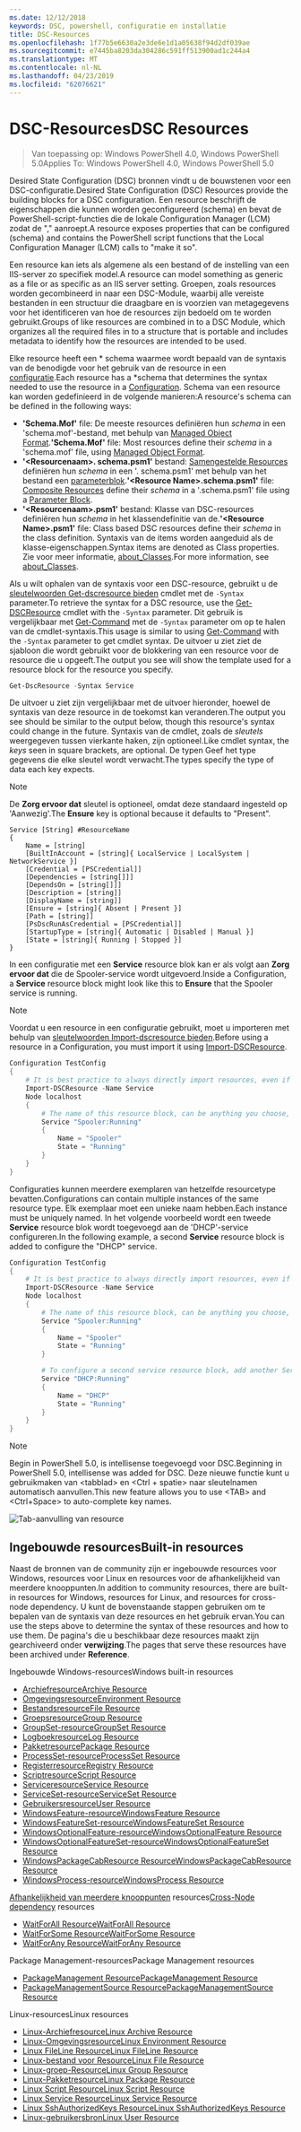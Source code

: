 ```yaml
---
ms.date: 12/12/2018
keywords: DSC, powershell, configuratie en installatie
title: DSC-Resources
ms.openlocfilehash: 1f77b5e6630a2e3de6e1d1a05638f94d2df039ae
ms.sourcegitcommit: e7445ba8203da304286c591ff513900ad1c244a4
ms.translationtype: MT
ms.contentlocale: nl-NL
ms.lasthandoff: 04/23/2019
ms.locfileid: "62076621"
---
```

# <a name="dsc-resources"></a><span data-ttu-id="ffc57-103">DSC-Resources</span><span class="sxs-lookup"><span data-stu-id="ffc57-103">DSC Resources</span></span>

><span data-ttu-id="ffc57-104">Van toepassing op: Windows PowerShell 4.0, Windows PowerShell 5.0</span><span class="sxs-lookup"><span data-stu-id="ffc57-104">Applies To: Windows PowerShell 4.0, Windows PowerShell 5.0</span></span>

<span data-ttu-id="ffc57-105">Desired State Configuration (DSC) bronnen vindt u de bouwstenen voor een DSC-configuratie.</span><span class="sxs-lookup"><span data-stu-id="ffc57-105">Desired State Configuration (DSC) Resources provide the building blocks for a DSC configuration.</span></span> <span data-ttu-id="ffc57-106">Een resource beschrijft de eigenschappen die kunnen worden geconfigureerd (schema) en bevat de PowerShell-script-functies die de lokale Configuration Manager (LCM) zodat de "," aanroept.</span><span class="sxs-lookup"><span data-stu-id="ffc57-106">A resource exposes properties that can be configured (schema) and contains the PowerShell script functions that the Local Configuration Manager (LCM) calls to "make it so".</span></span>

<span data-ttu-id="ffc57-107">Een resource kan iets als algemene als een bestand of de instelling van een IIS-server zo specifiek model.</span><span class="sxs-lookup"><span data-stu-id="ffc57-107">A resource can model something as generic as a file or as specific as an IIS server setting.</span></span>  <span data-ttu-id="ffc57-108">Groepen, zoals resources worden gecombineerd in naar een DSC-Module, waarbij alle vereiste bestanden in een structuur die draagbare en is voorzien van metagegevens voor het identificeren van hoe de resources zijn bedoeld om te worden gebruikt.</span><span class="sxs-lookup"><span data-stu-id="ffc57-108">Groups of like resources are combined in to a DSC Module, which organizes all the required files in to a structure that is portable and includes metadata to identify how the resources are intended to be used.</span></span>

<span data-ttu-id="ffc57-109">Elke resource heeft een \* schema waarmee wordt bepaald van de syntaxis van de benodigde voor het gebruik van de resource in een [configuratie](../configurations/configurations.md).</span><span class="sxs-lookup"><span data-stu-id="ffc57-109">Each resource has a \*schema that determines the syntax needed to use the resource in a [Configuration](../configurations/configurations.md).</span></span> <span data-ttu-id="ffc57-110">Schema van een resource kan worden gedefinieerd in de volgende manieren:</span><span class="sxs-lookup"><span data-stu-id="ffc57-110">A resource's schema can be defined in the following ways:</span></span>

- <span data-ttu-id="ffc57-111">**'Schema.Mof'** file: De meeste resources definiëren hun *schema* in een 'schema.mof'-bestand, met behulp van [Managed Object Format](/windows/desktop/wmisdk/managed-object-format--mof-).</span><span class="sxs-lookup"><span data-stu-id="ffc57-111">**'Schema.Mof'** file: Most resources define their *schema* in a 'schema.mof' file, using [Managed Object Format](/windows/desktop/wmisdk/managed-object-format--mof-).</span></span>
- <span data-ttu-id="ffc57-112">**'\<Resourcenaam\>. schema.psm1'** bestand: [Samengestelde Resources](../configurations/compositeConfigs.md) definiëren hun *schema* in een '<ResourceName>. schema.psm1' met behulp van het bestand een [parameterblok](/powershell/module/microsoft.powershell.core/about/about_functions?view=powershell-6#functions-with-parameters).</span><span class="sxs-lookup"><span data-stu-id="ffc57-112">**'\<Resource Name\>.schema.psm1'** file: [Composite Resources](../configurations/compositeConfigs.md) define their *schema* in a '<ResourceName>.schema.psm1' file using a [Parameter Block](/powershell/module/microsoft.powershell.core/about/about_functions?view=powershell-6#functions-with-parameters).</span></span>
- <span data-ttu-id="ffc57-113">**'\<Resourcenaam\>.psm1'** bestand: Klasse van DSC-resources definiëren hun *schema* in het klassendefinitie van de.</span><span class="sxs-lookup"><span data-stu-id="ffc57-113">**'\<Resource Name\>.psm1'** file: Class based DSC resources define their *schema* in the class definition.</span></span> <span data-ttu-id="ffc57-114">Syntaxis van de items worden aangeduid als de klasse-eigenschappen.</span><span class="sxs-lookup"><span data-stu-id="ffc57-114">Syntax items are denoted as Class properties.</span></span> <span data-ttu-id="ffc57-115">Zie voor meer informatie, [about_Classes](/powershell/module/psdesiredstateconfiguration/about/about_classes_and_dsc).</span><span class="sxs-lookup"><span data-stu-id="ffc57-115">For more information, see [about_Classes](/powershell/module/psdesiredstateconfiguration/about/about_classes_and_dsc).</span></span>

<span data-ttu-id="ffc57-116">Als u wilt ophalen van de syntaxis voor een DSC-resource, gebruikt u de [sleutelwoorden Get-dscresource bieden](/powershell/module/PSDesiredStateConfiguration/Get-DscResource) cmdlet met de `-Syntax` parameter.</span><span class="sxs-lookup"><span data-stu-id="ffc57-116">To retrieve the syntax for a DSC resource, use the [Get-DSCResource](/powershell/module/PSDesiredStateConfiguration/Get-DscResource) cmdlet with the `-Syntax` parameter.</span></span> <span data-ttu-id="ffc57-117">Dit gebruik is vergelijkbaar met [Get-Command](/powershell/module/microsoft.powershell.core/get-command) met de `-Syntax` parameter om op te halen van de cmdlet-syntaxis.</span><span class="sxs-lookup"><span data-stu-id="ffc57-117">This usage is similar to using [Get-Command](/powershell/module/microsoft.powershell.core/get-command) with the `-Syntax` parameter to get cmdlet syntax.</span></span> <span data-ttu-id="ffc57-118">De uitvoer u ziet ziet de sjabloon die wordt gebruikt voor de blokkering van een resource voor de resource die u opgeeft.</span><span class="sxs-lookup"><span data-stu-id="ffc57-118">The output you see will show the template used for a resource block for the resource you specify.</span></span>

```powershell
Get-DscResource -Syntax Service
```

<span data-ttu-id="ffc57-119">De uitvoer u ziet zijn vergelijkbaar met de uitvoer hieronder, hoewel de syntaxis van deze resource in de toekomst kan veranderen.</span><span class="sxs-lookup"><span data-stu-id="ffc57-119">The output you see should be similar to the output below, though this resource's syntax could change in the future.</span></span> <span data-ttu-id="ffc57-120">Syntaxis van de cmdlet, zoals de *sleutels* weergegeven tussen vierkante haken, zijn optioneel.</span><span class="sxs-lookup"><span data-stu-id="ffc57-120">Like cmdlet syntax, the *keys* seen in square brackets, are optional.</span></span> <span data-ttu-id="ffc57-121">De typen Geef het type gegevens die elke sleutel wordt verwacht.</span><span class="sxs-lookup"><span data-stu-id="ffc57-121">The types specify the type of data each key expects.</span></span>

> [!NOTE]
> <span data-ttu-id="ffc57-122">De **Zorg ervoor dat** sleutel is optioneel, omdat deze standaard ingesteld op 'Aanwezig'.</span><span class="sxs-lookup"><span data-stu-id="ffc57-122">The **Ensure** key is optional because it defaults to "Present".</span></span>

```output
Service [String] #ResourceName
{
    Name = [string]
    [BuiltInAccount = [string]{ LocalService | LocalSystem | NetworkService }]
    [Credential = [PSCredential]]
    [Dependencies = [string[]]]
    [DependsOn = [string[]]]
    [Description = [string]]
    [DisplayName = [string]]
    [Ensure = [string]{ Absent | Present }]
    [Path = [string]]
    [PsDscRunAsCredential = [PSCredential]]
    [StartupType = [string]{ Automatic | Disabled | Manual }]
    [State = [string]{ Running | Stopped }]
}
```

<span data-ttu-id="ffc57-123">In een configuratie met een **Service** resource blok kan er als volgt aan **Zorg ervoor dat** die de Spooler-service wordt uitgevoerd.</span><span class="sxs-lookup"><span data-stu-id="ffc57-123">Inside a Configuration, a **Service** resource block might look like this to **Ensure** that the Spooler service is running.</span></span>

> [!NOTE]
> <span data-ttu-id="ffc57-124">Voordat u een resource in een configuratie gebruikt, moet u importeren met behulp van [sleutelwoorden Import-dscresource bieden](../configurations/import-dscresource.md).</span><span class="sxs-lookup"><span data-stu-id="ffc57-124">Before using a resource in a Configuration, you must import it using [Import-DSCResource](../configurations/import-dscresource.md).</span></span>

```powershell
Configuration TestConfig
{
    # It is best practice to always directly import resources, even if the resource is a built-in resource.
    Import-DSCResource -Name Service
    Node localhost
    {
        # The name of this resource block, can be anything you choose, as long as it is of type [String] as indicated by the schema.
        Service "Spooler:Running"
        {
            Name = "Spooler"
            State = "Running"
        }
    }
}
```

<span data-ttu-id="ffc57-125">Configuraties kunnen meerdere exemplaren van hetzelfde resourcetype bevatten.</span><span class="sxs-lookup"><span data-stu-id="ffc57-125">Configurations can contain multiple instances of the same resource type.</span></span> <span data-ttu-id="ffc57-126">Elk exemplaar moet een unieke naam hebben.</span><span class="sxs-lookup"><span data-stu-id="ffc57-126">Each instance must be uniquely named.</span></span> <span data-ttu-id="ffc57-127">In het volgende voorbeeld wordt een tweede **Service** resource blok wordt toegevoegd aan de 'DHCP'-service configureren.</span><span class="sxs-lookup"><span data-stu-id="ffc57-127">In the following example, a second **Service** resource block is added to configure the "DHCP" service.</span></span>

```powershell
Configuration TestConfig
{
    # It is best practice to always directly import resources, even if the resource is a built-in resource.
    Import-DSCResource -Name Service
    Node localhost
    {
        # The name of this resource block, can be anything you choose, as long as it is of type [String] as indicated by the schema.
        Service "Spooler:Running"
        {
            Name = "Spooler"
            State = "Running"
        }

        # To configure a second service resource block, add another Service resource block and use a unique name.
        Service "DHCP:Running"
        {
            Name = "DHCP"
            State = "Running"
        }
    }
}
```

> [!NOTE]
> <span data-ttu-id="ffc57-128">Begin in PowerShell 5.0, is intellisense toegevoegd voor DSC.</span><span class="sxs-lookup"><span data-stu-id="ffc57-128">Beginning in PowerShell 5.0, intellisense was added for DSC.</span></span> <span data-ttu-id="ffc57-129">Deze nieuwe functie kunt u gebruikmaken van \<tabblad\> en \<Ctrl + spatie\> naar sleutelnamen automatisch aanvullen.</span><span class="sxs-lookup"><span data-stu-id="ffc57-129">This new feature allows you to use \<TAB\> and \<Ctrl+Space\> to auto-complete key names.</span></span>

![Tab-aanvulling van resource](../media/resource-tabcompletion.png)

## <a name="built-in-resources"></a><span data-ttu-id="ffc57-131">Ingebouwde resources</span><span class="sxs-lookup"><span data-stu-id="ffc57-131">Built-in resources</span></span>

<span data-ttu-id="ffc57-132">Naast de bronnen van de community zijn er ingebouwde resources voor Windows, resources voor Linux en resources voor de afhankelijkheid van meerdere knooppunten.</span><span class="sxs-lookup"><span data-stu-id="ffc57-132">In addition to community resources, there are built-in resources for Windows, resources for Linux, and resources for cross-node dependency.</span></span> <span data-ttu-id="ffc57-133">U kunt de bovenstaande stappen gebruiken om te bepalen van de syntaxis van deze resources en het gebruik ervan.</span><span class="sxs-lookup"><span data-stu-id="ffc57-133">You can use the steps above to determine the syntax of these resources and how to use them.</span></span> <span data-ttu-id="ffc57-134">De pagina's die u beschikbaar deze resources maakt zijn gearchiveerd onder **verwijzing**.</span><span class="sxs-lookup"><span data-stu-id="ffc57-134">The pages that serve these resources have been archived under **Reference**.</span></span>

<span data-ttu-id="ffc57-135">Ingebouwde Windows-resources</span><span class="sxs-lookup"><span data-stu-id="ffc57-135">Windows built-in resources</span></span>

* [<span data-ttu-id="ffc57-136">Archiefresource</span><span class="sxs-lookup"><span data-stu-id="ffc57-136">Archive Resource</span></span>](../reference/resources/windows/archiveResource.md)
* [<span data-ttu-id="ffc57-137">Omgevingsresource</span><span class="sxs-lookup"><span data-stu-id="ffc57-137">Environment Resource</span></span>](../reference/resources/windows/environmentResource.md)
* [<span data-ttu-id="ffc57-138">Bestandsresource</span><span class="sxs-lookup"><span data-stu-id="ffc57-138">File Resource</span></span>](../reference/resources/windows/fileResource.md)
* [<span data-ttu-id="ffc57-139">Groepsresource</span><span class="sxs-lookup"><span data-stu-id="ffc57-139">Group Resource</span></span>](../reference/resources/windows/groupResource.md)
* [<span data-ttu-id="ffc57-140">GroupSet-resource</span><span class="sxs-lookup"><span data-stu-id="ffc57-140">GroupSet Resource</span></span>](../reference/resources/windows/groupSetResource.md)
* [<span data-ttu-id="ffc57-141">Logboekresource</span><span class="sxs-lookup"><span data-stu-id="ffc57-141">Log Resource</span></span>](../reference/resources/windows/logResource.md)
* [<span data-ttu-id="ffc57-142">Pakketresource</span><span class="sxs-lookup"><span data-stu-id="ffc57-142">Package Resource</span></span>](../reference/resources/windows/packageResource.md)
* [<span data-ttu-id="ffc57-143">ProcessSet-resource</span><span class="sxs-lookup"><span data-stu-id="ffc57-143">ProcessSet Resource</span></span>](../reference/resources/windows/ProcessSetResource.md)
* [<span data-ttu-id="ffc57-144">Registerresource</span><span class="sxs-lookup"><span data-stu-id="ffc57-144">Registry Resource</span></span>](../reference/resources/windows/registryResource.md)
* [<span data-ttu-id="ffc57-145">Scriptresource</span><span class="sxs-lookup"><span data-stu-id="ffc57-145">Script Resource</span></span>](../reference/resources/windows/scriptResource.md)
* [<span data-ttu-id="ffc57-146">Serviceresource</span><span class="sxs-lookup"><span data-stu-id="ffc57-146">Service Resource</span></span>](../reference/resources/windows/serviceResource.md)
* [<span data-ttu-id="ffc57-147">ServiceSet-resource</span><span class="sxs-lookup"><span data-stu-id="ffc57-147">ServiceSet Resource</span></span>](../reference/resources/windows/serviceSetResource.md)
* [<span data-ttu-id="ffc57-148">Gebruikersresource</span><span class="sxs-lookup"><span data-stu-id="ffc57-148">User Resource</span></span>](../reference/resources/windows/userResource.md)
* [<span data-ttu-id="ffc57-149">WindowsFeature-resource</span><span class="sxs-lookup"><span data-stu-id="ffc57-149">WindowsFeature Resource</span></span>](../reference/resources/windows/windowsFeatureResource.md)
* [<span data-ttu-id="ffc57-150">WindowsFeatureSet-resource</span><span class="sxs-lookup"><span data-stu-id="ffc57-150">WindowsFeatureSet Resource</span></span>](../reference/resources/windows/windowsFeatureSetResource.md)
* [<span data-ttu-id="ffc57-151">WindowsOptionalFeature-resource</span><span class="sxs-lookup"><span data-stu-id="ffc57-151">WindowsOptionalFeature Resource</span></span>](../reference/resources/windows/windowsOptionalFeatureResource.md)
* [<span data-ttu-id="ffc57-152">WindowsOptionalFeatureSet-resource</span><span class="sxs-lookup"><span data-stu-id="ffc57-152">WindowsOptionalFeatureSet Resource</span></span>](../reference/resources/windows/windowsOptionalFeatureSetResource.md)
* [<span data-ttu-id="ffc57-153">WindowsPackageCabResource Resource</span><span class="sxs-lookup"><span data-stu-id="ffc57-153">WindowsPackageCabResource Resource</span></span>](../reference/resources/windows/windowsPackageCabResource.md)
* [<span data-ttu-id="ffc57-154">WindowsProcess-resource</span><span class="sxs-lookup"><span data-stu-id="ffc57-154">WindowsProcess Resource</span></span>](../reference/resources/windows/windowsProcessResource.md)

<span data-ttu-id="ffc57-155">[Afhankelijkheid van meerdere knooppunten](../configurations/crossNodeDependencies.md) resources</span><span class="sxs-lookup"><span data-stu-id="ffc57-155">[Cross-Node dependency](../configurations/crossNodeDependencies.md) resources</span></span>

* [<span data-ttu-id="ffc57-156">WaitForAll Resource</span><span class="sxs-lookup"><span data-stu-id="ffc57-156">WaitForAll Resource</span></span>](../reference/resources/windows/waitForAllResource.md)
* [<span data-ttu-id="ffc57-157">WaitForSome Resource</span><span class="sxs-lookup"><span data-stu-id="ffc57-157">WaitForSome Resource</span></span>](../reference/resources/windows/waitForSomeResource.md)
* [<span data-ttu-id="ffc57-158">WaitForAny Resource</span><span class="sxs-lookup"><span data-stu-id="ffc57-158">WaitForAny Resource</span></span>](../reference/resources/windows/waitForAnyResource.md)

<span data-ttu-id="ffc57-159">Package Management-resources</span><span class="sxs-lookup"><span data-stu-id="ffc57-159">Package Management resources</span></span>

* [<span data-ttu-id="ffc57-160">PackageManagement Resource</span><span class="sxs-lookup"><span data-stu-id="ffc57-160">PackageManagement Resource</span></span>](../reference/resources/packagemanagement/PackageManagementDscResource.md)
* [<span data-ttu-id="ffc57-161">PackageManagementSource Resource</span><span class="sxs-lookup"><span data-stu-id="ffc57-161">PackageManagementSource Resource</span></span>](../reference/resources/packagemanagement/PackageManagementSourceDscResource.md)

<span data-ttu-id="ffc57-162">Linux-resources</span><span class="sxs-lookup"><span data-stu-id="ffc57-162">Linux resources</span></span>

* [<span data-ttu-id="ffc57-163">Linux-Archiefresource</span><span class="sxs-lookup"><span data-stu-id="ffc57-163">Linux Archive Resource</span></span>](../reference/resources/linux/lnxArchiveResource.md)
* [<span data-ttu-id="ffc57-164">Linux-Omgevingsresource</span><span class="sxs-lookup"><span data-stu-id="ffc57-164">Linux Environment Resource</span></span>](../reference/resources/linux/lnxEnvironmentResource.md)
* [<span data-ttu-id="ffc57-165">Linux FileLine Resource</span><span class="sxs-lookup"><span data-stu-id="ffc57-165">Linux FileLine Resource</span></span>](../reference/resources/linux/lnxFileLineResource.md)
* [<span data-ttu-id="ffc57-166">Linux-bestand voor Resource</span><span class="sxs-lookup"><span data-stu-id="ffc57-166">Linux File Resource</span></span>](../reference/resources/linux/lnxFileResource.md)
* [<span data-ttu-id="ffc57-167">Linux-groep-Resource</span><span class="sxs-lookup"><span data-stu-id="ffc57-167">Linux Group Resource</span></span>](../reference/resources/linux/lnxGroupResource.md)
* [<span data-ttu-id="ffc57-168">Linux-Pakketresource</span><span class="sxs-lookup"><span data-stu-id="ffc57-168">Linux Package Resource</span></span>](../reference/resources/linux/lnxPackageResource.md)
* [<span data-ttu-id="ffc57-169">Linux Script Resource</span><span class="sxs-lookup"><span data-stu-id="ffc57-169">Linux Script Resource</span></span>](../reference/resources/linux/lnxScriptResource.md)
* [<span data-ttu-id="ffc57-170">Linux Service Resource</span><span class="sxs-lookup"><span data-stu-id="ffc57-170">Linux Service Resource</span></span>](../reference/resources/linux/lnxServiceResource.md)
* [<span data-ttu-id="ffc57-171">Linux SshAuthorizedKeys Resource</span><span class="sxs-lookup"><span data-stu-id="ffc57-171">Linux SshAuthorizedKeys Resource</span></span>](../reference/resources/linux/lnxSshAuthorizedKeysResource.md)
* [<span data-ttu-id="ffc57-172">Linux-gebruikersbron</span><span class="sxs-lookup"><span data-stu-id="ffc57-172">Linux User Resource</span></span>](../reference/resources/linux/lnxUserResource.md)
